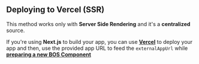 ## Deploying to Vercel (SSR)

This method works only with **Server Side Rendering** and it's a **centralized** source.

If you're using **Next.js** to build your app, you can use [**Vercel**](https://vercel.com/) to deploy your app and then, use the provided app URL to feed the `externalAppUrl` while [**preparing a new BOS Component**](#preparing-a-new-bos-component)
